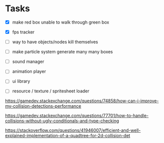 # Tasks

- [x] make red box unable to walk through green box
- [x] fps tracker
- [ ] way to have objects/nodes kill themselves
- [ ] make particle system generate many many boxes
- [ ] sound manager
- [ ] animation player
- [ ] ui library
- [ ] resource / texture / spritesheet loader


https://gamedev.stackexchange.com/questions/74858/how-can-i-improve-my-collision-detections-performance

https://gamedev.stackexchange.com/questions/77701/how-to-handle-collisions-without-ugly-conditionals-and-type-checking

https://stackoverflow.com/questions/41946007/efficient-and-well-explained-implementation-of-a-quadtree-for-2d-collision-det